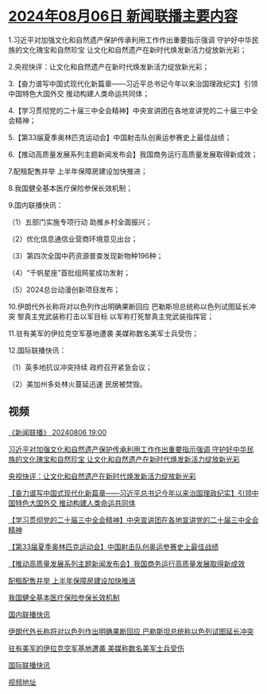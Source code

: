 # [2024年08月06日 新闻联播主要内容](https://tv.cctv.com/lm/xwlb/day/20240806.shtml)

1.习近平对加强文化和自然遗产保护传承利用工作作出重要指示强调 守护好中华民族的文化瑰宝和自然珍宝 让文化和自然遗产在新时代焕发新活力绽放新光彩；

2.央视快评：让文化和自然遗产在新时代焕发新活力绽放新光彩；

3.【奋力谱写中国式现代化新篇章——习近平总书记今年以来治国理政纪实】引领中国特色大国外交 推动构建人类命运共同体；

4.【学习贯彻党的二十届三中全会精神】中央宣讲团在各地宣讲党的二十届三中全会精神；

5.【第33届夏季奥林匹克运动会】中国射击队创奥运参赛史上最佳战绩；

6.【推动高质量发展系列主题新闻发布会】我国商务运行高质量发展取得新成效；

7.配租配售并举 上半年保障房建设加快推进；

8.我国健全基本医疗保险参保长效机制；

9.国内联播快讯：

（1）五部门实施专项行动 助推乡村全面振兴；

（2）优化信息通信业营商环境意见出台；

（3）第四次全国中药资源普查发现新物种196种；

（4）“千帆星座”首批组网星成功发射；

（5）2024总台动漫创新项目发布；

10.伊朗代外长称将对以色列作出明确果断回应 巴勒斯坦总统称以色列试图延长冲突 黎真主党武装称打击以军目标 以军称打死黎真主党武装指挥官；

11.驻有美军的伊拉克空军基地遭袭 美媒称数名美军士兵受伤；

12.国际联播快讯：

（1）英多地抗议冲突持续 政府召开紧急会议；

（2）美加州多处林火蔓延迅速 民居被焚毁。

## 视频

[《新闻联播》 20240806 19:00](https://tv.cctv.com/2024/08/06/VIDE4blwYD1W6kdxMoBcAzD7240806.shtml)

[习近平对加强文化和自然遗产保护传承利用工作作出重要指示强调 守护好中华民族的文化瑰宝和自然珍宝 让文化和自然遗产在新时代焕发新活力绽放新光彩](https://tv.cctv.com/2024/08/06/VIDETlGJMu6tLr49QQxAxZT4240806.shtml)

[央视快评：让文化和自然遗产在新时代焕发新活力绽放新光彩](https://tv.cctv.com/2024/08/06/VIDEt2f9B22a2WebHavf01z4240806.shtml)

[【奋力谱写中国式现代化新篇章——习近平总书记今年以来治国理政纪实】引领中国特色大国外交 推动构建人类命运共同体](https://tv.cctv.com/2024/08/06/VIDEPpwVLfYyrD11N6utFxFb240806.shtml)

[【学习贯彻党的二十届三中全会精神】中央宣讲团在各地宣讲党的二十届三中全会精神](https://tv.cctv.com/2024/08/06/VIDEwDVsFhk5mk8mvFVDhooD240806.shtml)

[【第33届夏季奥林匹克运动会】中国射击队创奥运参赛史上最佳战绩](https://tv.cctv.com/2024/08/06/VIDEXLAJlQZ9JCDnSmb0XBcZ240806.shtml)

[【推动高质量发展系列主题新闻发布会】我国商务运行高质量发展取得新成效](https://tv.cctv.com/2024/08/06/VIDE7R32di9CE88oty1zbfXj240806.shtml)

[配租配售并举 上半年保障房建设加快推进](https://tv.cctv.com/2024/08/06/VIDE0yF3dy0SPOT3oIM6idzF240806.shtml)

[我国健全基本医疗保险参保长效机制](https://tv.cctv.com/2024/08/06/VIDERtCl9tmnRZXhwKq3AGam240806.shtml)

[国内联播快讯](https://tv.cctv.com/2024/08/06/VIDEfkexex2kjVBo9katySFo240806.shtml)

[伊朗代外长称将对以色列作出明确果断回应 巴勒斯坦总统称以色列试图延长冲突](https://tv.cctv.com/2024/08/06/VIDE0nnVosM4eLZcy0V1zJnP240806.shtml)

[驻有美军的伊拉克空军基地遭袭 美媒称数名美军士兵受伤](https://tv.cctv.com/2024/08/06/VIDEl4eSuP4bRDEMoT6LxEY4240806.shtml)

[国际联播快讯](https://tv.cctv.com/2024/08/06/VIDE0kQ4iSx8T0kMLXGMm4hw240806.shtml)

[视频地址](https://tv.cctv.com/lm/xwlb/day/20240806.shtml) 

